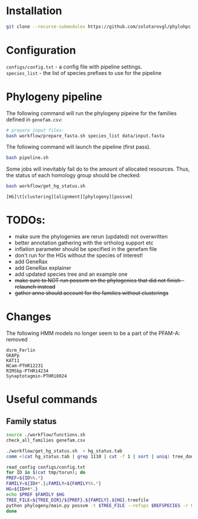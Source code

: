 
# Installation  

```bash
git clone --recurse-submodules https://github.com/zolotarovgl/phylohpc.git
```


# Configuration  

`configs/config.txt` - a config file with pipeline settings.   
`species_list` - the list of species prefixes to use for the pipeline  

# Phylogeny pipeline   

The following command will run the phylogeny pipeine for the families defined in `genefam.csv`:  

```bash 
# prepare input files:
bash workflow/prepare_fasta.sh species_list data/input.fasta
```


The following command will launch the pipeline (first pass). 
```bash
bash pipeline.sh   
```
Some jobs will inevitably fail do to the amount of allocated resources. Thus, the status of each homology group should be checked:
```bash
bash workflow/get_hg_status.sh
``` 
`[HG]\t[clustering][alignment][phylogeny][possvm]`

# TODOs:   

- make sure the phylogenies are rerun (updated) not overwritten  
- better annotation gathering with the ortholog support etc
- inflation parameter should be specified in the genefam file
- don't run for the HGs without the species of interest!  
- add GeneRax 
- add GeneRax explainer   
- add updated species tree and an example one
- ~~make sure to NOT run possvm on the phylogenies that did not finish - relaunch instead~~ 
- ~~gather anno should account for the families without clusterings~~



# Changes   

The following HMM models no longer seem to be a part of the PFAM-A: removed
```
dsrm_Ferlin
GKAPp
KAT11
NCam-PTHR12231
RIMSbp-PTHR14234
Synaptotagmin-PTHR10024
```


# Useful commands 

## Family status 

```bash
source ./workflow/functions.sh
check_all_families genefam.csv

```

```bash
./workflow/get_hg_status.sh  > hg_status.tab
comm <(cat hg_status.tab | grep 1110 | cut -f 1 | sort | uniq) tree_done -12 > tmp/torun

read_config configs/config.txt
for ID in $(cat tmp/torun); do 
PREF=${ID%%.*}
FAMILY=${ID#*.};FAMILY=${FAMILY%%.*}
HG=${ID##*.}
echo $PREF $FAMILY $HG
TREE_FILE=${TREE_DIR}/${PREF}.${FAMILY}.${HG}.treefile
python phylogeny/main.py possvm -t $TREE_FILE --refsps $REFSPECIES -r $REFNAMES -o ${PREF}.${FAMILY}.${HG}"."
done 
```
 
